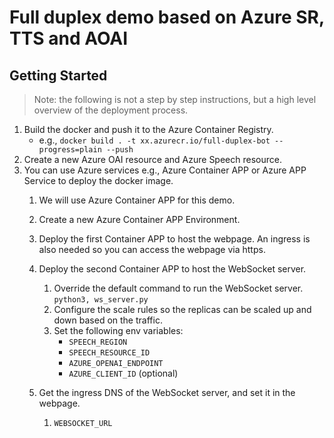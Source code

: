 # Full duplex demo based on Azure SR, TTS and AOAI

## Getting Started

> Note: the following is not a step by step instructions, but a high level overview of the deployment process.

1. Build the docker and push it to the Azure Container Registry.
   - e.g., `docker build . -t xx.azurecr.io/full-duplex-bot --progress=plain --push`
2. Create a new Azure OAI resource and Azure Speech resource.
3. You can use Azure services e.g., Azure Container APP or Azure APP Service to deploy the docker image.
   1. We will use Azure Container APP for this demo.
   2. Create a new Azure Container APP Environment.
   3. Deploy the first Container APP to host the webpage. An ingress is also needed so you can access the webpage via https.
   4. Deploy the second Container APP to host the WebSocket server.
      1. Override the default command to run the WebSocket server. `python3, ws_server.py`
      2. Configure the scale rules so the replicas can be scaled up and down based on the traffic.
      3. Set the following env variables:
         - `SPEECH_REGION`
         - `SPEECH_RESOURCE_ID`
         - `AZURE_OPENAI_ENDPOINT`
         - `AZURE_CLIENT_ID` (optional)

   5. Get the ingress DNS of the WebSocket server, and set it in the webpage.
      1. `WEBSOCKET_URL`